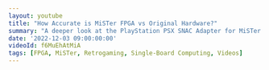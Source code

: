 ```yaml
---
layout: youtube
title: "How Accurate is MiSTer FPGA vs Original Hardware?"
summary: "A deeper look at the PlayStation PSX SNAC Adapter for MiSTer FPGA, including tests with the NegCon and PlayStation Mouse!"
date: '2022-12-03 09:00:00:00'
videoId: f6MuEhAtMiA
tags: [FPGA, MiSTer, Retrogaming, Single-Board Computing, Videos]
---
```


